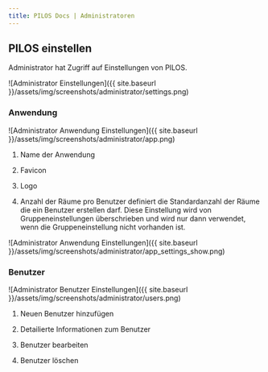 ```yaml
---
title: PILOS Docs | Administratoren
---
```


## PILOS einstellen

Administrator hat Zugriff auf Einstellungen von PILOS.

![Administrator Einstellungen]({{ site.baseurl }}/assets/img/screenshots/administrator/settings.png)


### Anwendung
![Administrator Anwendung Einstellungen]({{ site.baseurl }}/assets/img/screenshots/administrator/app.png)

1. Name der Anwendung

2. Favicon

3. Logo 

4. Anzahl der Räume pro Benutzer definiert die Standardanzahl der Räume die ein Benutzer erstellen darf. Diese Einstellung wird von Gruppeneinstellungen überschrieben und wird nur dann verwendet, wenn die Gruppeneinstellung nicht vorhanden ist.

![Administrator Anwendung Einstellungen]({{ site.baseurl }}/assets/img/screenshots/administrator/app_settings_show.png)

### Benutzer
![Administrator Benutzer Einstellungen]({{ site.baseurl }}/assets/img/screenshots/administrator/users.png)

1. Neuen Benutzer hinzufügen

2. Detailierte Informationen zum Benutzer

3. Benutzer bearbeiten

4. Benutzer löschen